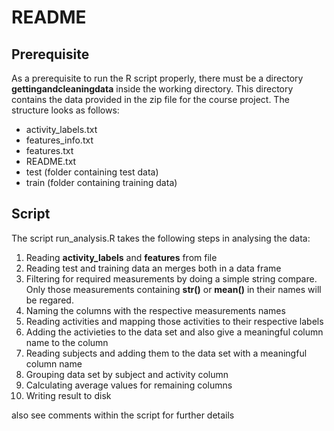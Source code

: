 # README

## Prerequisite
As a prerequisite to run the R script properly, there must be a directory **gettingandcleaningdata** inside the working directory. This directory contains the data provided in the zip file for the course project. The structure looks as follows:
- activity_labels.txt
- features_info.txt
- features.txt
- README.txt
- test (folder containing test data)
- train (folder containing training data)

## Script
The script run_analysis.R takes the following steps in analysing the data:
1. Reading **activity_labels** and **features** from file
2. Reading test and training data an merges both in a data frame
3. Filtering for required measurements by doing a simple string compare. Only those measurements containing **str()** or **mean()** in their names will be regared.
4. Naming the columns with the respective measurements names
5. Reading activities and mapping those activities to their respective labels
6. Adding the activieties to the data set and also give a meaningful column name to the column
7. Reading subjects and adding them to the data set with a meaningful column name
8. Grouping data set by subject and activity column
9. Calculating average values for remaining columns
10. Writing result to disk

also see comments within the script for further details
